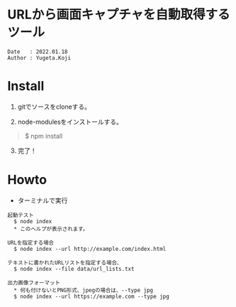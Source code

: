 URLから画面キャプチャを自動取得するツール
==
~~~
Date   : 2022.01.18
Author : Yugeta.Koji
~~~

# Install
1. gitでソースをcloneする。

2. node-modulesをインストールする。
  > $ npm install

3. 完了！


# Howto

- ターミナルで実行
```
起動テスト
  $ node index
  * このヘルプが表示されます。

URLを指定する場合
  $ node index --url http://example.com/index.html

テキストに書かれたURLリストを指定する場合、
  $ node index --file data/url_lists.txt

出力画像フォーマット
  * 何も付けないとPNG形式、jpegの場合は、--type jpg
  $ node index --url https://example.com --type jpg

